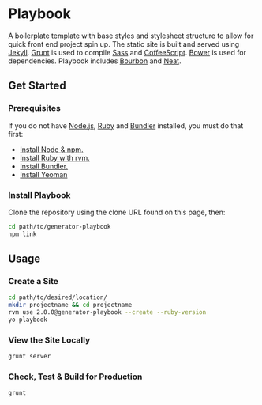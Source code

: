 # Playbook

A boilerplate template with base styles and stylesheet structure to allow for quick front end project spin up. The static site is built and served using [Jekyll](http://jekyllrb.com/). [Grunt](http://gruntjs.com/) is used to compile [Sass](http://sass-lang.com) and [CoffeeScript](http://coffeescript.org). [Bower](http://bower.io/) is used for dependencies. Playbook includes [Bourbon](http://bourbon.io) and [Neat](http://neat.bourbon.io).

## Get Started
### Prerequisites
If you do not have [Node.js](http://nodejs.org/), [Ruby](https://www.ruby-lang.org/en/) and [Bundler](http://bundler.io/) installed, you must do that first:

- [Install Node & npm.](http://madebyhoundstooth.com/blog/install-node-with-homebrew-on-os-x/)
- [Install Ruby with rvm.](https://rvm.io/rvm/install)
- [Install Bundler.](http://bundler.io/)
- [Install Yeoman](http://yeoman.io/)

### Install Playbook
Clone the repository using the clone URL found on this page, then:

````bash
cd path/to/generator-playbook
npm link
````

## Usage
### Create a Site
````bash
cd path/to/desired/location/
mkdir projectname && cd projectname
rvm use 2.0.0@generator-playbook --create --ruby-version
yo playbook
````

### View the Site Locally
````bash
grunt server
````

### Check, Test & Build for Production
````bash
grunt
````
